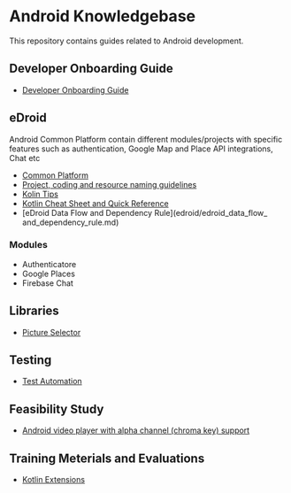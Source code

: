 # Android Knowledgebase

This repository contains guides related to Android development.

## Developer Onboarding Guide 

- [Developer Onboarding Guide](https://docs.google.com/document/d/1cOgbivWTFpYYMk0Fcze1fG2tOuRAUEKs0H-Q4OTuL8E/edit?usp=sharing)

## eDroid

Android Common Platform contain different modules/projects with specific features such as authentication, Google Map and Place API integrations, Chat etc

- [Common Platform](edroid/edroid.md)
- [Project, coding and resource naming guidelines](edroid/project_code_guidelines.md)
- [Kolin Tips](edroid/kotlin_tips.md)
- [Kotlin Cheat Sheet and Quick Reference](edroid/kotlin_cheat_sheet_and_quick_reference.md)
- [eDroid Data Flow and Dependency Rule](edroid/edroid_data_flow_ and_dependency_rule.md)

### Modules

- Authenticatore
- Google Places
- Firebase Chat

## Libraries

- [Picture Selector](libraries/picture_selector.md)

## Testing

- [Test Automation](android/testing/automation.md)

## Feasibility Study

- [Android video player with alpha channel (chroma key) support](android/testing/automation.md)

## Training Meterials and Evaluations

- [Kotlin Extensions](training_materials/month_one/kotlin_extensions.md)
